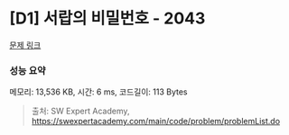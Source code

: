 # [D1] 서랍의 비밀번호 - 2043 

[문제 링크](https://swexpertacademy.com/main/code/problem/problemDetail.do?contestProbId=AV5QJ_8KAx8DFAUq) 

### 성능 요약

메모리: 13,536 KB, 시간: 6 ms, 코드길이: 113 Bytes



> 출처: SW Expert Academy, https://swexpertacademy.com/main/code/problem/problemList.do